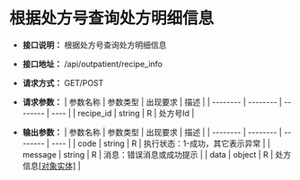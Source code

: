# 根据处方号查询处方明细信息

- **接口说明：** 根据处方号查询处方明细信息
- **接口地址：** /api/outpatient/recipe_info
- **请求方式：** GET/POST
- **请求参数：**
    | 参数名称 | 参数类型 | 出现要求 | 描述 |
    | -------- | -------- | -------- | ---- |
    | recipe_id | string | R | 处方号Id |

- **输出参数：**
    | 参数名称 | 参数类型 | 出现要求 | 描述 |
    | -------- | -------- | -------- | ---- |
    | code | string | R | 执行状态：1-成功，其它表示异常 |
    | message | string | R | 消息：错误消息或成功提示 |
    | data | object | R | 处方信息[[对象实体]](entity/recipe.md) |